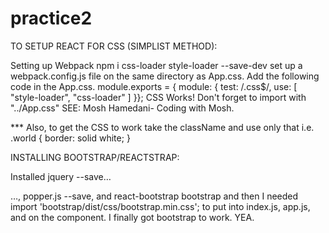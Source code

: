 # practice2

TO SETUP REACT FOR CSS (SIMPLIST METHOD):

Setting up Webpack npm i css-loader style-loader --save-dev
set up a webpack.config.js file on the same directory as App.css.
Add the following code in the App.css. module.exports = { module: {
test: /.css$/, use: [ "style-loader", "css-loader" ]
}};
CSS Works! Don't forget to import with "../App.css"
SEE: Mosh Hamedani- Coding with Mosh.

*** Also, to get the CSS to work take the className and use only that i.e. .world { border: solid white; }


INSTALLING BOOTSTRAP/REACTSTRAP:

Installed jquery --save…

…, popper.js --save, and react-bootstrap bootstrap and then I needed import 'bootstrap/dist/css/bootstrap.min.css'; to put into index.js, app.js, and on the component. I finally got bootstrap to work. YEA.